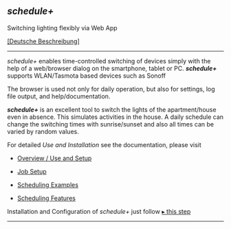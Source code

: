 ## *schedule+*
Switching lighting flexibly via Web App

<a href="https://neandr.github.io/schedulePlus/de.index.html">[Deutsche Beschreibung]</a></small></h2>
<hr>

*schedule+* enables time-controlled switching of devices simply with the help of a web/browser dialog on the smartphone, tablet or PC. <strong><em>schedule+</em></strong> supports WLAN/Tasmota based devices such as Sonoff

The browser is used not only for daily operation, but also for settings, log file output, and help/documentation.

<strong><em>schedule+</em></strong> is an excellent tool to switch the lights of the apartment/house even in absence. This simulates activities in the house. A daily schedule can change the switching times with sunrise/sunset and also all times can be varied by random values.


For detailed *Use and Installation* see the documentation, please visit

 * [Overview / Use and Setup](https://neandr.github.io/schedulePlus/en.scheduleOverview)   
 * [Job Setup](https://neandr.github.io/schedulePlus/en.scheduleEdit)   

 * [Scheduling Examples](https://neandr.github.io/schedulePlus/en.scheduleExamples)   
 * [Scheduling Features](https://neandr.github.io/schedulePlus/en.scheduleFeatures)


Installation and Configuration of <em>schedule+</em> just follow [ ▸ this step](https://neandr.github.io/schedulePlus/en.schedulePlusSetup)

<hr>

<!-- 
<p align='center' id="$$$donationEN" style="display:block">
<a href='https://www.paypal.com/cgi-bin/webscr?cmd=_s-xclick&amp;hosted_button_id=N3HLSJP5CVLSS'
title='Thanks for your donation for <b>schedule+</b> and using Paypal'> 
<img alt='Donate button' src='https://neandr.github.io/piSchedule/pic.Donate-40g.png' />
&nbsp; &nbsp; <b>Buy me a coffee.</b> </a>
<br>
<a href="https://groups.google.com/forum/#!forum/piSchedule7">For Comments, Questions and Feedback please use <i>schedule+</i>  <strong>Forum</strong></a>
</p>
 -->
